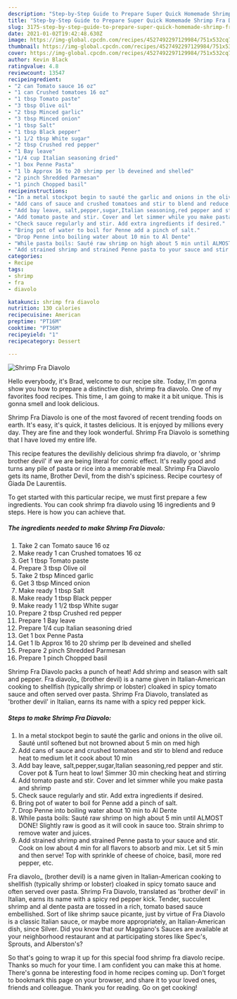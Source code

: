 ```yaml
---
description: "Step-by-Step Guide to Prepare Super Quick Homemade Shrimp Fra Diavolo"
title: "Step-by-Step Guide to Prepare Super Quick Homemade Shrimp Fra Diavolo"
slug: 3175-step-by-step-guide-to-prepare-super-quick-homemade-shrimp-fra-diavolo
date: 2021-01-02T19:42:48.630Z
image: https://img-global.cpcdn.com/recipes/4527492297129984/751x532cq70/shrimp-fra-diavolo-recipe-main-photo.jpg
thumbnail: https://img-global.cpcdn.com/recipes/4527492297129984/751x532cq70/shrimp-fra-diavolo-recipe-main-photo.jpg
cover: https://img-global.cpcdn.com/recipes/4527492297129984/751x532cq70/shrimp-fra-diavolo-recipe-main-photo.jpg
author: Kevin Black
ratingvalue: 4.8
reviewcount: 13547
recipeingredient:
- "2 can Tomato sauce 16 oz"
- "1 can Crushed tomatoes 16 oz"
- "1 tbsp Tomato paste"
- "3 tbsp Olive oil"
- "2 tbsp Minced garlic"
- "3 tbsp Minced onion"
- "1 tbsp Salt"
- "1 tbsp Black pepper"
- "1 1/2 tbsp White sugar"
- "2 tbsp Crushed red pepper"
- "1 Bay leave"
- "1/4 cup Italian seasoning dried"
- "1 box Penne Pasta"
- "1 lb Approx 16 to 20 shrimp per lb deveined and shelled"
- "2 pinch Shredded Parmesan"
- "1 pinch Chopped basil"
recipeinstructions:
- "In a metal stockpot begin to sauté the garlic and onions in the olive oil. Sauté until  softened but not browned about 5 min on med high"
- "Add cans of sauce and crushed tomatoes and stir to blend and reduce heat to medium let it cook about 10 min"
- "Add bay leave, salt,pepper,sugar,Italian seasoning,red pepper and stir. Cover pot &amp; Turn heat to low! Simmer 30 min checking heat and stirring"
- "Add tomato paste and stir. Cover and let simmer while you make pasta and shrimp"
- "Check sauce regularly and stir. Add extra ingredients if desired."
- "Bring pot of water to boil for Penne add a pinch of salt."
- "Drop Penne into boiling water about 10 min to Al Dente"
- "While pasta boils: Sauté raw shrimp on high about 5 min until ALMOST DONE! Slightly raw is good as it will cook in sauce too. Strain shrimp to remove water and juices."
- "Add strained shrimp and strained Penne pasta to your sauce and stir. Cook on low about 4 min for all flavors to absorb and mix. Let sit 5 min and then serve! Top with sprinkle of cheese of choice, basil, more red pepper, etc."
categories:
- Recipe
tags:
- shrimp
- fra
- diavolo

katakunci: shrimp fra diavolo 
nutrition: 130 calories
recipecuisine: American
preptime: "PT16M"
cooktime: "PT36M"
recipeyield: "1"
recipecategory: Dessert

---
```



![Shrimp Fra Diavolo](https://img-global.cpcdn.com/recipes/4527492297129984/751x532cq70/shrimp-fra-diavolo-recipe-main-photo.jpg)

Hello everybody, it's Brad, welcome to our recipe site. Today, I'm gonna show you how to prepare a distinctive dish, shrimp fra diavolo. One of my favorites food recipes. This time, I am going to make it a bit unique. This is gonna smell and look delicious.

Shrimp Fra Diavolo is one of the most favored of recent trending foods on earth. It's easy, it's quick, it tastes delicious. It is enjoyed by millions every day. They are fine and they look wonderful. Shrimp Fra Diavolo is something that I have loved my entire life.

This recipe features the devilishly delicious shrimp fra diavolo, or &#39;shrimp brother devil&#39; if we are being literal for comic effect. It&#39;s really good and turns any pile of pasta or rice into a memorable meal. Shrimp Fra Diavolo gets its name, Brother Devil, from the dish&#39;s spiciness. Recipe courtesy of Giada De Laurentiis.


To get started with this particular recipe, we must first prepare a few ingredients. You can cook shrimp fra diavolo using 16 ingredients and 9 steps. Here is how you can achieve that.

<!--inarticleads1-->

##### The ingredients needed to make Shrimp Fra Diavolo:

1. Take 2 can Tomato sauce 16 oz
1. Make ready 1 can Crushed tomatoes 16 oz
1. Get 1 tbsp Tomato paste
1. Prepare 3 tbsp Olive oil
1. Take 2 tbsp Minced garlic
1. Get 3 tbsp Minced onion
1. Make ready 1 tbsp Salt
1. Make ready 1 tbsp Black pepper
1. Make ready 1 1/2 tbsp White sugar
1. Prepare 2 tbsp Crushed red pepper
1. Prepare 1 Bay leave
1. Prepare 1/4 cup Italian seasoning dried
1. Get 1 box Penne Pasta
1. Get 1 lb Approx 16 to 20 shrimp per lb deveined and shelled
1. Prepare 2 pinch Shredded Parmesan
1. Prepare 1 pinch Chopped basil


Shrimp Fra Diavolo packs a punch of heat! Add shrimp and season with salt and pepper. Fra diavolo_ (brother devil) is a name given in Italian-American cooking to shellfish (typically shrimp or lobster) cloaked in spicy tomato sauce and often served over pasta. Shrimp Fra Diavolo, translated as &#39;brother devil&#39; in Italian, earns its name with a spicy red pepper kick. 

<!--inarticleads2-->

##### Steps to make Shrimp Fra Diavolo:

1. In a metal stockpot begin to sauté the garlic and onions in the olive oil. Sauté until  softened but not browned about 5 min on med high
1. Add cans of sauce and crushed tomatoes and stir to blend and reduce heat to medium let it cook about 10 min
1. Add bay leave, salt,pepper,sugar,Italian seasoning,red pepper and stir. Cover pot &amp; Turn heat to low! Simmer 30 min checking heat and stirring
1. Add tomato paste and stir. Cover and let simmer while you make pasta and shrimp
1. Check sauce regularly and stir. Add extra ingredients if desired.
1. Bring pot of water to boil for Penne add a pinch of salt.
1. Drop Penne into boiling water about 10 min to Al Dente
1. While pasta boils: Sauté raw shrimp on high about 5 min until ALMOST DONE! Slightly raw is good as it will cook in sauce too. Strain shrimp to remove water and juices.
1. Add strained shrimp and strained Penne pasta to your sauce and stir. Cook on low about 4 min for all flavors to absorb and mix. Let sit 5 min and then serve! Top with sprinkle of cheese of choice, basil, more red pepper, etc.


Fra diavolo_ (brother devil) is a name given in Italian-American cooking to shellfish (typically shrimp or lobster) cloaked in spicy tomato sauce and often served over pasta. Shrimp Fra Diavolo, translated as &#39;brother devil&#39; in Italian, earns its name with a spicy red pepper kick. Tender, succulent shrimp and al dente pasta are tossed in a rich, tomato based sauce embellished. Sort of like shrimp sauce picante, just by virtue of Fra Diavolo is a classic Italian sauce, or maybe more appropriately, an Italian-American dish, since Silver. Did you know that our Maggiano&#39;s Sauces are available at your neighborhood restaurant and at participating stores like Spec&#39;s, Sprouts, and Alberston&#39;s? 

So that's going to wrap it up for this special food shrimp fra diavolo recipe. Thanks so much for your time. I am confident you can make this at home. There's gonna be interesting food in home recipes coming up. Don't forget to bookmark this page on your browser, and share it to your loved ones, friends and colleague. Thank you for reading. Go on get cooking!
